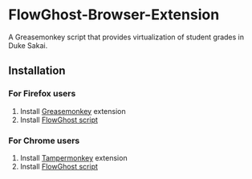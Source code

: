 # FlowGhost-Browser-Extension
A Greasemonkey script that provides virtualization of student grades in Duke Sakai.

## Installation

### For Firefox users

1. Install [Greasemonkey](https://addons.mozilla.org/en-US/firefox/addon/greasemonkey/) extension
2. Install [FlowGhost script](https://github.com/yh117/FlowGhost-Browser-Extension/raw/master/FlowGhost_Browser_Extension.user.js)

### For Chrome users

1. Install [Tampermonkey](https://chrome.google.com/webstore/detail/tampermonkey/mchbmglgiiijnmpdhcbepaefgljhigdi?hl=en) extension
2. Install [FlowGhost script](https://github.com/yh117/FlowGhost-Browser-Extension/raw/master/FlowGhost_Browser_Extension.user.js)
